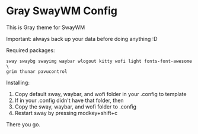# Gray SwayWM Config
This is Gray theme for SwayWM

Important: always back up your data before doing anything :D

Required packages:
```
sway swaybg swayimg waybar wlogout kitty wofi light fonts-font-awesome \
grim thunar pavucontrol 
```

Installing:
1. Copy default sway, waybar, and wofi folder in your .config to template
2. If in your .config didn't have that folder, then
3. Copy the sway, waybar, and wofi folder to .config
4. Restart sway by pressing modkey+shift+c

There you go.
